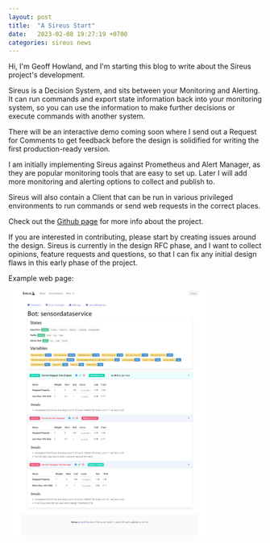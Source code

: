```yaml
---
layout: post
title:  "A Sireus Start"
date:   2023-02-08 19:27:19 +0700
categories: sireus news
---
```

Hi, I'm Geoff Howland, and I'm starting this blog to write about the Sireus project's development.

Sireus is a Decision System, and sits between your Monitoring and Alerting.  It can run commands and export state
information back into your monitoring system, so you can use the information to make further decisions or execute 
commands with another system.

There will be an interactive demo coming soon where I send out a Request for Comments to get feedback before the 
design is solidified for writing the first production-ready version.

I am initially implementing Sireus against Prometheus and Alert Manager, as they are popular monitoring tools that
are easy to set up.  Later I will add more monitoring and alerting options to collect and publish to.

Sireus will also contain a Client that can be run in various privileged environments to run commands or send web requests 
in the correct places.

Check out the [Github page][sireus-gh] for more info about the project.

If you are interested in contributing, please start by creating issues around the design.  Sireus is currently in
the design RFC phase, and I want to collect opinions, feature requests and questions, so that I can fix any initial 
design flaws in this early phase of the project.

Example web page:

<img src="https://github.com/ghowland/sireus/blob/main/documentation/images/webapp_example.png" width="80%">

[sireus-gh]:   https://github.com/ghowland/sireus
